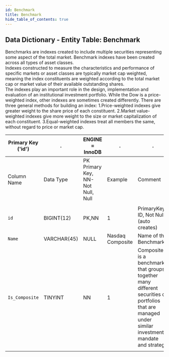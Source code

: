 ```yaml
---
id: Benchmark
title: Benchmark
hide_table_of_contents: true
---
```


## Data Dictionary - Entity Table: Benchmark

Benchmarks are indexes created to include multiple securities representing some aspect of the total market. 
Benchmark indexes have been created across all types of asset classes.  
Indexes constructed to measure the characteristics and performance of specific markets or asset classes are typically market cap weighted,  meaning the index constituents are weighted according to the total market cap or market value of their available outstanding shares.  
The indexes play an important role in the design, implementation and evaluation of an institutional investment portfolio.  While the Dow is a price-weighted index, other indexes are sometimes created differently. There are three general methods for building an index:
1.Price-weighted indexes give greater weight to the share price of each constituent.
2.Market value-weighted indexes give more weight to the size or market capitalization of each constituent.
3.Equal-weighted indexes treat all members the same, without regard to price or market cap.



| Primary Key ('id')|.|ENGINE = InnoDB|.|.|
|---|---|---|---|---|
|Column Name| Data Type|PK Primary Key, NN-Not Null, Null|Example|Comment|
|| 
|`id` |BIGINT(12) |PK,NN|1|PrimaryKey-ID, Not Null (auto creates)|
|`Name` |VARCHAR(45)| NULL|Nasdaq Composite|Name of the Benchmark|
|`Is_Composite`| TINYINT |NN|1|Composite is a benchmark that groups together many different securities or portfolios that are managed under similar investment mandate and strategy|
||
